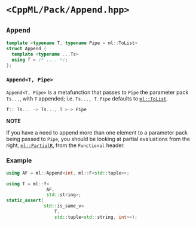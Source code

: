 # `<CppML/Pack/Append.hpp>`

## `Append`

```c++
template <typename T, typename Pipe = ml::ToList>
struct Append {
  template <typename ...Ts>
  using f = /* .... */;
};
```
### `Append<T, Pipe>`

`Append<T, Pipe>` is a metafunction that passes to `Pipe` the parameter pack `Ts...`, with `T` appended; i.e. `Ts..., T`. `Pipe` defaults to [`ml::ToList`](../Functional/ToList.md).

```c++
f:: Ts... -> Ts..., T >-> Pipe
```

**NOTE**

If you have a need to append more than one element to a parameter pack being passed to `Pipe`, you should be looking at partial evaluations from the right, [`ml::PartialR`](../Functional/PartialR.md), from the `Functional` header.

### Example

```c++
using AF = ml::Append<int, ml::F<std::tuple>>;

using T = ml::f<
               AF,
               std::string>;
static_assert(
              std::is_same_v<
                  T,
                  std::tuple<std::string, int>>);

```

